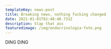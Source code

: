 ```yaml
---
templateKey: news-post
title: Breaking news, nothing fucking changed
date: 2021-01-01T02:48:40.731Z
description: Slap that ass
featuredimage: /img/endocrinologia-foto.png
---
```

DING DING